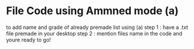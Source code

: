 # File Code using Ammned mode (a)
to add  name and grade of already premade list using (a)
step 1 : have a .txt file premade in your desktop
step 2 : mention files name in the code and youre ready to go!